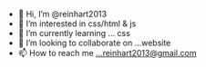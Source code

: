- 👋 Hi, I’m @reinhart2013
- 👀 I’m interested in css/html & js
- 🌱 I’m currently learning ... css
- 💞️ I’m looking to collaborate on ...website
- 📫 How to reach me ...reinhart2013@gmail.com

<!---
reinhart2013/reinhart2013 is a ✨ special ✨ repository because its `README.md` (this file) appears on your GitHub profile.
You can click the Preview link to take a look at your changes.
--->
